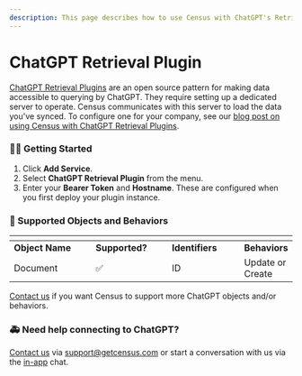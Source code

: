 ```yaml
---
description: This page describes how to use Census with ChatGPT's Retrieval Plugin.
---
```


# ChatGPT Retrieval Plugin

​[ChatGPT Retrieval Plugins](https://github.com/openai/chatgpt-retrieval-plugin) are an open source pattern for making data accessible to querying by ChatGPT. They require setting up a dedicated server to operate. Census communicates with this server to load the data you've synced. To configure one for your company, see our [blog post on using Census with ChatGPT Retrieval Plugins](https://census.dev/blog/turn-your-db-into-a-chatgpt-plug-in-with-census-and-fly).

### 🏃‍♀️ Getting Started <a href="#getting-started" id="getting-started"></a>

1. Click **Add Service**.
2. Select **ChatGPT Retrieval Plugin** from the menu.
3. Enter your **Bearer Token** and **Hostname**. These are configured when you first deploy your plugin instance.

### 🔀 Supported Objects and Behaviors <a href="#supported-objects-and-behaviors" id="supported-objects-and-behaviors"></a>

<table data-header-hidden><thead><tr><th width="196"></th><th width="156"></th><th width="154"></th><th></th></tr></thead><tbody><tr><td><strong>Object Name</strong></td><td><strong>Supported?</strong></td><td><strong>Identifiers</strong></td><td><strong>Behaviors</strong></td></tr><tr><td>Document</td><td>✅</td><td>ID</td><td>Update or Create</td></tr></tbody></table>

​[Contact us](mailto:support@getcensus.com) if you want Census to support more ChatGPT objects and/or behaviors.

### 🚑 Need help connecting to ChatGPT? <a href="#need-help-connecting-to-chatgpt" id="need-help-connecting-to-chatgpt"></a>

​[Contact us](mailto:support@getcensus.com) via support@getcensus.com or start a conversation with us via the [in-app](https://app.getcensus.com/) chat.
